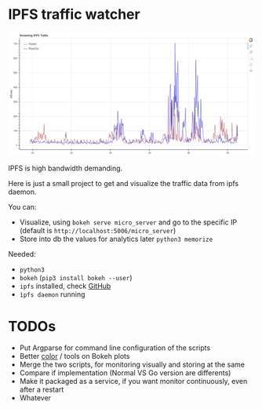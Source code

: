# IPFS traffic watcher


![Few minutes of IPFS traffic](./plot.png)

IPFS is high bandwidth demanding.

Here is just a small project to get and visualize the traffic data from ipfs daemon.

You can:

- Visualize, using `bokeh serve micro_server` and go to the specific IP (default is `http://localhost:5006/micro_server`)
- Store into db the values for analytics later `python3 memorize`

Needed:

- `python3`
- `bokeh` (`pip3 install bokeh --user`)
- `ipfs` installed, check [GitHub](https://github.com/ipfs/ipfs)
- `ìpfs daemon` running


# TODOs

- Put Argparse for command line configuration of the scripts
- Better [color](https://bokeh.pydata.org/en/latest/docs/reference/colors.html) / tools on Bokeh plots
- Merge the two scripts, for monitoring visually and storing at the same
- Compare if implementation (Normal VS Go version are differents)
- Make it packaged as a service, if you want monitor continuously, even after a restart
- Whatever